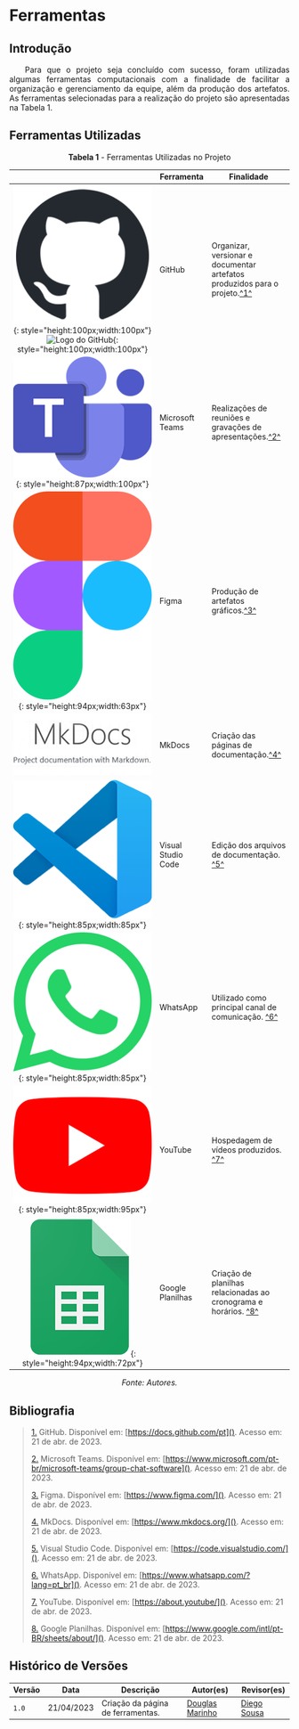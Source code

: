 # Ferramentas

## Introdução

<p style="text-align: justify;">&emsp;&emsp;Para que o projeto seja concluído com sucesso, foram utilizadas algumas ferramentas computacionais com a finalidade de facilitar a organização e gerenciamento da equipe, além da produção dos artefatos. As ferramentas selecionadas para a realização do projeto são apresentadas na Tabela 1.</p>

## Ferramentas Utilizadas

<center>

**Tabela 1** - Ferramentas Utilizadas no Projeto

|                                                                                                                                                                                                       | Ferramenta                | Finalidade                                                                                                  |
| :---------------------------------------------------------------------------------------------------------------------------------------------------------------------------------------------------: | ------------------------- | ----------------------------------------------------------------------------------------------------------- |
| ![Logo do GitHub](../assets/ferramentas/github.png#only-light){: style="height:100px;width:100px"}![Logo do GitHub](../assets/ferramentas/github-e.png#only-dark){: style="height:100px;width:100px"} | GitHub                    | Organizar, versionar e documentar artefatos produzidos para o projeto.<a id="anchor_1" href="#FRM1">^1^</a> |
|                                                    ![Logo do Microsoft Teams](../assets/ferramentas/teams.png){: style="height:87px;width:100px"}                                                     | Microsoft Teams           | Realizações de reuniões e gravações de apresentações.<a id="anchor_2" href="#FRM2">^2^</a>                  |
|                                                          ![Logo do Figma](../assets/ferramentas/figma.png){: style="height:94px;width:63px"}                                                          | Figma                     | Produção de artefatos gráficos.<a id="anchor_3" href="#FRM3">^3^</a>                                        |
|                                                                          ![Logo do MkDocs](../assets/ferramentas/mkdocs.png)                                                                          | MkDocs                    | Criação das páginas de documentação.<a id="anchor_4" href="#FRM4">^4^</a>                                   |
|                                                   ![Logo do Visual Studio Code](../assets/ferramentas/vscode.png){: style="height:85px;width:85px"}                                                   | Visual Studio Code        | Edição dos arquivos de documentação. <a id="anchor_5" href="#FRM5">^5^</a>                                  |
|                                                       ![Logo do WhatsApp](../assets/ferramentas/whatsapp.png){: style="height:85px;width:85px"}                                                       | WhatsApp                  | Utilizado como principal canal de comunicação. <a id="anchor_6" href="#FRM6">^6^</a>                        |
|                                                        ![Logo do Youtube](../assets/ferramentas/youtube.png){: style="height:85px;width:95px"}                                                        | YouTube                   | Hospedagem de vídeos produzidos. <a id="anchor_7" href="#FRM7">^7^</a>                                      |
|                                                   ![Logo do Google Planilhas](../assets/ferramentas/gsheets.png){: style="height:94px;width:72px"}                                                    | Google Planilhas          | Criação de planilhas relacionadas ao cronograma e horários. <a id="anchor_8" href="#FRM8">^8^</a>           |                        |                                   |


_Fonte: Autores._

</center>

## Bibliografia

> <a id="FRM1" href="#anchor_1">1.</a> GitHub. Disponível em: [https://docs.github.com/pt](). Acesso em: 21 de abr. de 2023.
>
> <a id="FRM2" href="#anchor_2">2.</a> Microsoft Teams. Disponível em: [https://www.microsoft.com/pt-br/microsoft-teams/group-chat-software](). Acesso em: 21 de abr. de 2023.
>
> <a id="FRM3" href="#anchor_3">3.</a> Figma. Disponível em: [https://www.figma.com/](). Acesso em: 21 de abr. de 2023.
>
> <a id="FRM4" href="#anchor_4">4.</a> MkDocs. Disponível em: [https://www.mkdocs.org/](). Acesso em: 21 de abr. de 2023.
>
> <a id="FRM5" href="#anchor_5">5.</a> Visual Studio Code. Disponível em: [https://code.visualstudio.com/](). Acesso em: 21 de abr. de 2023.
>
> <a id="FRM6" href="#anchor_6">6.</a> WhatsApp. Disponível em: [https://www.whatsapp.com/?lang=pt_br](). Acesso em: 21 de abr. de 2023.
>
> <a id="FRM7" href="#anchor_7">7.</a> YouTube. Disponível em: [https://about.youtube/](). Acesso em: 21 de abr. de 2023.
>
> <a id="FRM8" href="#anchor_8">8.</a> Google Planilhas. Disponível em: [https://www.google.com/intl/pt-BR/sheets/about/](). Acesso em: 21 de abr. de 2023.

## Histórico de Versões

| Versão | Data       | Descrição                                 | Autor(es)                                                                                         | Revisor(es)                                    |
| ------ | ---------- | ----------------------------------------- | ------------------------------------------------------------------------------------------------- | ---------------------------------------------- |
| `1.0`  | 21/04/2023 | Criação da página de ferramentas.         | [Douglas Marinho](https://github.com/M4RINH0) |  [Diego Sousa](https://github.com/DiegoSousaLeite) |